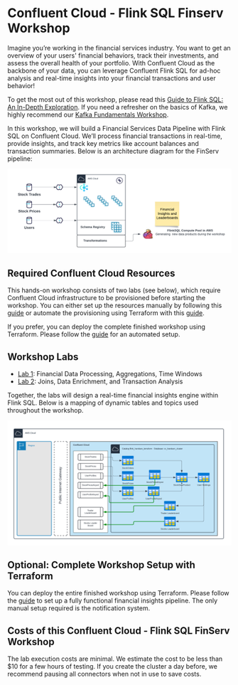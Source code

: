 # Confluent Cloud - Flink SQL Finserv Workshop

Imagine you’re working in the financial services industry. You want to get an overview of your users' financial behaviors, track their investments, and assess the overall health of your portfolio. With Confluent Cloud as the backbone of your data, you can leverage Confluent Flink SQL for ad-hoc analysis and real-time insights into your financial transactions and user behavior!

To get the most out of this workshop, please read this [Guide to Flink SQL: An In-Depth Exploration](https://www.confluent.io/blog/getting-started-with-apache-flink-sql/). If you need a refresher on the basics of Kafka, we highly recommend our [Kafka Fundamentals Workshop](https://www.confluent.io/resources/online-talk/fundamentals-workshop-apache-kafka-101/).

In this workshop, we will build a Financial Services Data Pipeline with Flink SQL on Confluent Cloud. We’ll process financial transactions in real-time, provide insights, and track key metrics like account balances and transaction summaries. Below is an architecture diagram for the FinServ pipeline:

![image](terraform/img/highlevelarch.png)

## Required Confluent Cloud Resources
This hands-on workshop consists of two labs (see below), which require Confluent Cloud infrastructure to be provisioned before starting the workshop. You can either set up the resources manually by following this [guide](prereq.md) or automate the provisioning using Terraform with this [guide](terraform/README.md).

If you prefer, you can deploy the complete finished workshop using Terraform. Please follow the [guide](terraform-complete/README.md) for an automated setup.

## Workshop Labs
  * [Lab 1](lab1.md): Financial Data Processing, Aggregations, Time Windows
  * [Lab 2](lab2.md): Joins, Data Enrichment, and Transaction Analysis

Together, the labs will design a real-time financial insights engine within Flink SQL. Below is a mapping of dynamic tables and topics used throughout the workshop.

![image](terraform/img/Dataflow.png)

## Optional: Complete Workshop Setup with Terraform
You can deploy the entire finished workshop using Terraform. Please follow the [guide](terraform-complete/README.md) to set up a fully functional financial insights pipeline. The only manual setup required is the notification system.

## Costs of this Confluent Cloud - Flink SQL FinServ Workshop
The lab execution costs are minimal. We estimate the cost to be less than $10 for a few hours of testing. If you create the cluster a day before, we recommend pausing all connectors when not in use to save costs.

